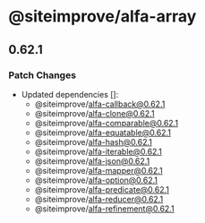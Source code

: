 # @siteimprove/alfa-array

## 0.62.1

### Patch Changes

- Updated dependencies []:
  - @siteimprove/alfa-callback@0.62.1
  - @siteimprove/alfa-clone@0.62.1
  - @siteimprove/alfa-comparable@0.62.1
  - @siteimprove/alfa-equatable@0.62.1
  - @siteimprove/alfa-hash@0.62.1
  - @siteimprove/alfa-iterable@0.62.1
  - @siteimprove/alfa-json@0.62.1
  - @siteimprove/alfa-mapper@0.62.1
  - @siteimprove/alfa-option@0.62.1
  - @siteimprove/alfa-predicate@0.62.1
  - @siteimprove/alfa-reducer@0.62.1
  - @siteimprove/alfa-refinement@0.62.1
